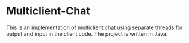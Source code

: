 # Multiclient-Chat
This is an implementation of multiclient chat using separate threads for output and input in the client code. The project is written in Java.
